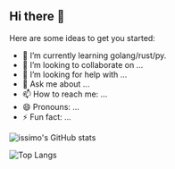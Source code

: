 ## Hi there 👋
Here are some ideas to get you started:

- 🌱 I’m currently learning golang/rust/py.
- 👯 I’m looking to collaborate on ...
- 🤔 I’m looking for help with ...
- 💬 Ask me about ...
- 📫 How to reach me: ...
- 😄 Pronouns: ...
- ⚡ Fun fact: ...


![issimo's GitHub stats](https://github-readme-stats.vercel.app/api?username=issimo1&show_icons=true&theme=tokyonight)


![Top Langs](https://github-readme-stats.vercel.app/api/top-langs/?username=issimo1&layout=compact&theme=tokyonight)


